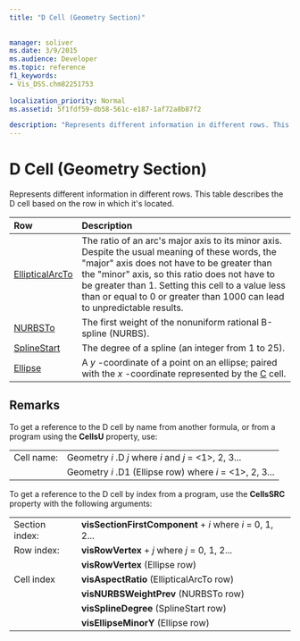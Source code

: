 ```yaml
---
title: "D Cell (Geometry Section)"
 
 
manager: soliver
ms.date: 3/9/2015
ms.audience: Developer
ms.topic: reference
f1_keywords:
- Vis_DSS.chm82251753
 
localization_priority: Normal
ms.assetid: 5f1fdf59-db58-561c-e187-1af72a8b87f2

description: "Represents different information in different rows. This table describes the D cell based on the row in which it's located."
---
```


# D Cell (Geometry Section)

Represents different information in different rows. This table describes the D cell based on the row in which it's located.
  
|**Row**|**Description**|
|:-----|:-----|
|[EllipticalArcTo](ellipticalarcto-row-geometry-section.md) <br/> | The ratio of an arc's major axis to its minor axis. Despite the usual meaning of these words, the "major" axis does not have to be greater than the "minor" axis, so this ratio does not have to be greater than 1. Setting this cell to a value less than or equal to 0 or greater than 1000 can lead to unpredictable results.  <br/> |
|[NURBSTo](nurbsto-row-geometry-section.md) <br/> | The first weight of the nonuniform rational B-spline (NURBS).  <br/> |
|[SplineStart](splinestart-row-geometry-section.md) <br/> | The degree of a spline (an integer from 1 to 25).  <br/> |
|[Ellipse](ellipse-row-geometry-section.md) <br/> | A  *y*  -coordinate of a point on an ellipse; paired with the  *x*  -coordinate represented by the [C](c-cell-geometry-section.md) cell.  <br/> |
   
## Remarks

To get a reference to the D cell by name from another formula, or from a program using the **CellsU** property, use: 
  
|||
|:-----|:-----|
| Cell name:  <br/> | Geometry  *i*  .D  *j*            where  *i*  and  *j*  = <1>, 2, 3...  <br/> |
|| Geometry  *i*  .D1 (Ellipse row)            where  *i*  = <1>, 2, 3...  <br/> |
   
To get a reference to the D cell by index from a program, use the **CellsSRC** property with the following arguments: 
  
|||
|:-----|:-----|
| Section index:  <br/> |**visSectionFirstComponent** +  *i*            where  *i*  = 0, 1, 2...  <br/> |
| Row index:  <br/> |**visRowVertex** +  *j*            where  *j*  = 0, 1, 2...  <br/> |
||**visRowVertex** (Ellipse row)  <br/> |
| Cell index  <br/> |**visAspectRatio** (EllipticalArcTo row)  <br/> |
||**visNURBSWeightPrev** (NURBSTo row)  <br/> |
||**visSplineDegree** (SplineStart row)  <br/> |
||**visEllipseMinorY** (Ellipse row)  <br/> |
   

